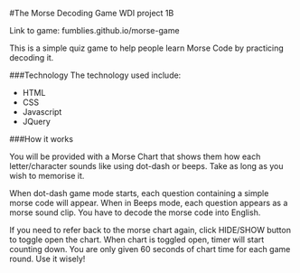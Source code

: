 #The Morse Decoding Game 
WDI project 1B

Link to game: fumblies.github.io/morse-game

This is a simple quiz game to help people learn Morse Code by practicing decoding it.

###Technology
The technology used include:
- HTML
- CSS
- Javascript 
- JQuery

###How it works

You will be provided with a Morse Chart that shows them how each letter/character sounds like using dot-dash or beeps. Take as long as you wish to memorise it.

When dot-dash game mode starts, each question containing a simple morse code will appear. When in Beeps mode, each question appears as a morse sound clip. You have to decode the morse code into English. 

If you need to refer back to the morse chart again, click HIDE/SHOW button to toggle open the chart. When chart is toggled open, timer will start counting down. You are only given 60 seconds of chart time for each game round. Use it wisely!


